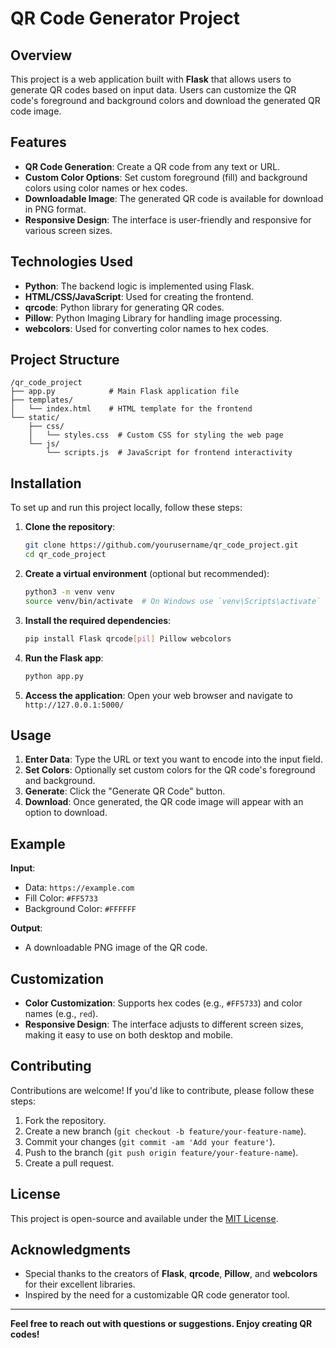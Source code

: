 # QR Code Generator Project

## Overview
This project is a web application built with **Flask** that allows users to generate QR codes based on input data. Users can customize the QR code's foreground and background colors and download the generated QR code image.

## Features
- **QR Code Generation**: Create a QR code from any text or URL.
- **Custom Color Options**: Set custom foreground (fill) and background colors using color names or hex codes.
- **Downloadable Image**: The generated QR code is available for download in PNG format.
- **Responsive Design**: The interface is user-friendly and responsive for various screen sizes.

## Technologies Used
- **Python**: The backend logic is implemented using Flask.
- **HTML/CSS/JavaScript**: Used for creating the frontend.
- **qrcode**: Python library for generating QR codes.
- **Pillow**: Python Imaging Library for handling image processing.
- **webcolors**: Used for converting color names to hex codes.

## Project Structure
```
/qr_code_project
├── app.py            # Main Flask application file
├── templates/
│   └── index.html    # HTML template for the frontend
└── static/
    ├── css/
    │   └── styles.css  # Custom CSS for styling the web page
    └── js/
        └── scripts.js  # JavaScript for frontend interactivity
```

## Installation
To set up and run this project locally, follow these steps:

1. **Clone the repository**:
   ```bash
   git clone https://github.com/yourusername/qr_code_project.git
   cd qr_code_project
   ```

2. **Create a virtual environment** (optional but recommended):
   ```bash
   python3 -m venv venv
   source venv/bin/activate  # On Windows use `venv\Scripts\activate`
   ```

3. **Install the required dependencies**:
   ```bash
   pip install Flask qrcode[pil] Pillow webcolors
   ```

4. **Run the Flask app**:
   ```bash
   python app.py
   ```

5. **Access the application**:
   Open your web browser and navigate to `http://127.0.0.1:5000/`

## Usage
1. **Enter Data**: Type the URL or text you want to encode into the input field.
2. **Set Colors**: Optionally set custom colors for the QR code's foreground and background.
3. **Generate**: Click the "Generate QR Code" button.
4. **Download**: Once generated, the QR code image will appear with an option to download.

## Example
**Input**:
- Data: `https://example.com`
- Fill Color: `#FF5733`
- Background Color: `#FFFFFF`

**Output**:
- A downloadable PNG image of the QR code.

## Customization
- **Color Customization**: Supports hex codes (e.g., `#FF5733`) and color names (e.g., `red`).
- **Responsive Design**: The interface adjusts to different screen sizes, making it easy to use on both desktop and mobile.

## Contributing
Contributions are welcome! If you'd like to contribute, please follow these steps:

1. Fork the repository.
2. Create a new branch (`git checkout -b feature/your-feature-name`).
3. Commit your changes (`git commit -am 'Add your feature'`).
4. Push to the branch (`git push origin feature/your-feature-name`).
5. Create a pull request.

## License
This project is open-source and available under the [MIT License](LICENSE).

## Acknowledgments
- Special thanks to the creators of **Flask**, **qrcode**, **Pillow**, and **webcolors** for their excellent libraries.
- Inspired by the need for a customizable QR code generator tool.

---

**Feel free to reach out with questions or suggestions. Enjoy creating QR codes!**


